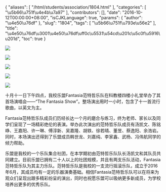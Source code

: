 {
    "aliases": [
        "/html/students/association/1804.html"
    ],
    "categories": [
        "\u5b66\u751f\u4e4b\u7a97"
    ],
    "contributors": [],
    "date": "2016-10-12T00:00:00+08:00",
    "isCJKLanguage": true,
    "params": {
        "author": "\u4e50\u76df"
    },
    "slug": "1804",
    "tags": [
        "\u5b66\u751f\u793e\u56e2"
    ],
    "title": "\u4e50\u76df\u3001\u4e50\u76df\uff0c\u5531\u54cd\u201c\u5c0f\u5916\u201d",
    "toc": true
}

![](https://cdn.tfls.online/mirror/full/270fc98a08732d3e6f34799c20ed277cb437088f.jpg)




![](https://cdn.tfls.online/mirror/full/d8ab62afa84b05b01cbf3c7daac325c74e9e288b.jpg)




![](https://cdn.tfls.online/mirror/full/ccbe5156697762677efbec576c8e5a411b821ff9.jpg)




![](https://cdn.tfls.online/mirror/full/eb8f8d5830499a58d315f6521f206e3e9fb4564f.jpg)




![](https://cdn.tfls.online/mirror/full/881bb6056a3d646e4b911deab430b36e37ee66f4.jpg)




 




十月十一日下午四点，我校乐盟Fantasia范特哲乐队在科教楼四楼小礼堂举办了其首场演唱会——“The Fantasia Show”。整场演出用时一小时，包含了十一首流行歌曲，以英文为主。




Fantasia范特哲乐队成员们历经长达一个月的磨合与练习，终为老师、家长以及同学们呈现了一场精彩绝伦的表演。举办此次演出的范特哲乐队成员有汤凯文、陈铭峥、王嘉阳、许一琳、傅淳新、吴嘉隆、胡轶、徐若晴、董昱、蔡逸阳、余浩岩。同时，本场演出还得到了乐盟成员韩世龙、刘嘉纯、李家鑫、武杨、冯伟航同学的倾力帮助。




乐盟是我校的一个乐队集合社团，在本学期初由范特哲乐队队长汤凯文和其队员共同建立。目前乐盟已拥有二十人以上的社团规模，并且有两支乐队活动，Fantasia范特哲乐队为其主力乐队。范特哲乐队是我校的一支流行摇滚乐队，成立于2016年6月，其成员均有一定的乐器演奏基础。相信Fantasia范特哲乐队可以在将来为观众们呈现出跟多精彩纷呈的演出，同时也祝愿乐盟可以吸纳更多新成员，为学校培养出更多的优秀乐队。



  


  




